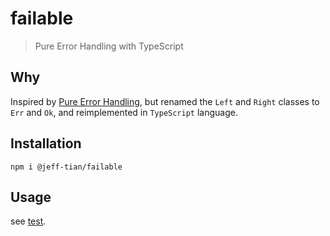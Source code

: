 # failable

> Pure Error Handling with TypeScript

## Why

Inspired by [Pure Error Handling](https://mostly-adequate.gitbooks.io/mostly-adequate-guide/ch08.html#pure-error-handling), but renamed the `Left` and `Right` classes to `Err` and `Ok`, and reimplemented in `TypeScript` language. 

## Installation

```shell script
npm i @jeff-tian/failable
```

## Usage

see [test](test).
